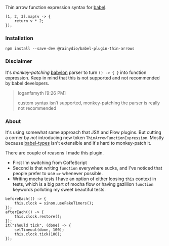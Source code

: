 Thin arrow function expression syntax for [babel].

```
[1, 2, 3].map(v -> {
	return v * 2;
});
```

### Installation

```
npm install --save-dev @rainydio/babel-plugin-thin-arrows
```

### Disclaimer

It's *monkey-patching* [babylon] parser to turn `() -> { }` into function expression. Keep in mind that this is not supported and
not recommended by babel developers.

> loganfsmyth [9:26 PM]
>
> custom syntax isn’t supported,
> monkey-patching the parser is really not recommended

### About

It's using somewhat same approach that JSX and Flow plugins.
But cutting a corner by *not* introducing new token
`ThinArrowFunctionExpression`. Mostly because [babel-types] isn't
extensible and it's hard to monkey-patch it.

There are couple of reasons I made this plugin.
* First I'm switching from CoffeScript
* Second is that writing `function` everywhere sucks,
  and I've noticed that people prefer to use `=>` whenever possible.
* Writing mocha tests I have an option of either loosing
  `this` context in tests, which is a big part of mocha
  flow or having gazillion `function` keywords polluting
  my sweet beautiful tests.

```
beforeEach(() -> {
	this.clock = sinon.useFakeTimers();
});
afterEach(() -> {
	this.clock.restore();
});
it("should tick", (done) -> {
	setTimeout(done, 100);
	this.clock.tick(100);
});
```

[babel]: https://babeljs.io/
[babylon]: https://github.com/babel/babel/tree/master/packages/babylon
[babel-types]: https://github.com/babel/babel/tree/master/packages/babel-types
